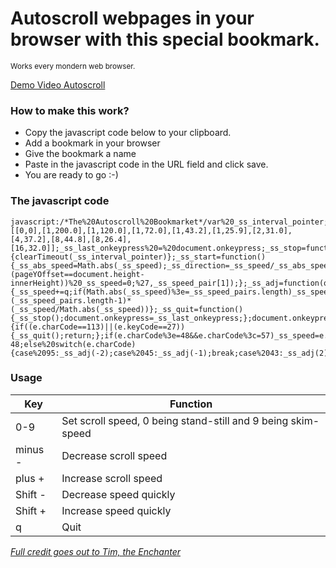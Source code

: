 
# Autoscroll webpages in your browser with this special bookmark.

<p><small>Works every mondern web browser.</small></p>

[Demo Video Autoscroll](https://youtu.be/uc0aCB0Dcg0)


### How to make this work?

* Copy the javascript code below to your clipboard. 
* Add a bookmark in your browser
* Give the bookmark a name
* Paste in the javascript code in the URL field and click save.
* You are ready to go :-) 

### The javascript code

```
javascript:/*The%20Autoscroll%20Bookmarket*/var%20_ss_interval_pointer;_ss_speed=1;_ss_speed_pairs=[[0,0],[1,200.0],[1,120.0],[1,72.0],[1,43.2],[1,25.9],[2,31.0],[4,37.2],[8,44.8],[8,26.4],[16,32.0]];_ss_last_onkeypress%20=%20document.onkeypress;_ss_stop=function(){clearTimeout(_ss_interval_pointer)};_ss_start=function(){_ss_abs_speed=Math.abs(_ss_speed);_ss_direction=_ss_speed/_ss_abs_speed;_ss_speed_pair=_ss_speed_pairs[_ss_abs_speed];_ss_interval_pointer=setInterval(%27scrollBy(0,%27+_ss_direction*_ss_speed_pair[0]+%27);%20if((pageYOffset%3c=1)||(pageYOffset==document.height-innerHeight))%20_ss_speed=0;%27,_ss_speed_pair[1]);};_ss_adj=function(q){_ss_speed+=q;if(Math.abs(_ss_speed)%3e=_ss_speed_pairs.length)_ss_speed=(_ss_speed_pairs.length-1)*(_ss_speed/Math.abs(_ss_speed))};_ss_quit=function(){_ss_stop();document.onkeypress=_ss_last_onkeypress;};document.onkeypress=function(e){if((e.charCode==113)||(e.keyCode==27)){_ss_quit();return;};if(e.charCode%3e=48&&e.charCode%3c=57)_ss_speed=e.charCode-48;else%20switch(e.charCode){case%2095:_ss_adj(-2);case%2045:_ss_adj(-1);break;case%2043:_ss_adj(2);case%2061:_ss_adj(1);break;};_ss_stop();_ss_start();};_ss_stop();_ss_start();

```



### Usage



Key | Function
------------ | -------------
0-9 | Set scroll speed, 0 being stand-still and 9 being skim-speed
minus -  | Decrease scroll speed
plus +   | Increase scroll speed
Shift - | Decrease speed quickly 
Shift + | Increase speed quickly
q   | Quit



 
 
 
 
 
 *<h8>[Full credit goes out to Tim, the Enchanter](http://tim.theenchanter.com/2008/08/autoscroll-in-safari-firefox.html)</h8>*
